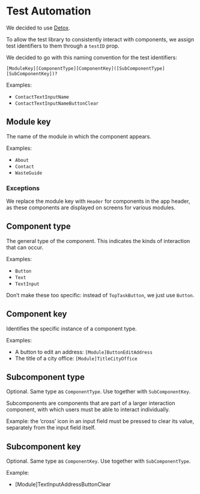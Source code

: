 # Test Automation

We decided to use [Detox](https://wix.github.io/Detox/).

To allow the test library to consistently interact with components, we assign test identifiers to them through a `testID` prop.

We decided to go with this naming convention for the test identifiers:

`[ModuleKey][ComponentType][ComponentKey]([SubComponentType][SubComponentKey])?`

Examples:
- `ContactTextInputName` 
- `ContactTextInputNameButtonClear`

## Module key

The name of the module in which the component appears.

Examples:

- `About`
- `Contact`
- `WasteGuide`

### Exceptions

We replace the module key with `Header` for components in the app header, as these components are displayed on screens for various modules.

## Component type

The general type of the component. This indicates the kinds of interaction that can occur.

Examples:

- `Button`
- `Text`
- `TextInput`

Don’t make these too specific: instead of `TopTaskButton`, we just use `Button`.

## Component key

Identifies the specific instance of a component type.

Examples:
- A button to edit an address: `[Module]ButtonEditAddress`
- The title of a city office: `[Module]TitleCityOffice`

## Subcomponent type

Optional.
Same type as `ComponentType`.
Use together with `SubComponentKey`.

Subcomponents are components that are part of a larger interaction component, with which users must be able to interact individually.

Example: the ‘cross’ icon in an input field must be pressed to clear its value, separately from the input field itself.

## Subcomponent key

Optional.
Same type as `ComponentKey`.
Use together with `SubComponentType`.

Example:
- [Module]TextInputAddressButtonClear

